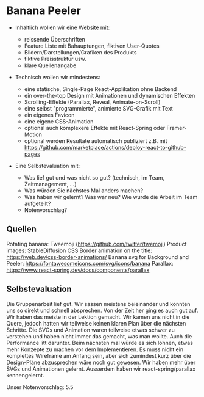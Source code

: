 # Banana Peeler

- Inhaltlich wollen wir eine Website mit:
  
    - reissende Überschriften
    - Feature Liste mit Bahauptungen, fiktiven User-Quotes
    - Bildern/Darstellungen/Grafiken des Produkts
    - fiktive Preisstruktur usw.
    - klare Quellenangabe
    
 
- Technisch wollen wir mindestens:
  - eine statische, Single-Page React-Applikation ohne Backend 
  -  ein over-the-top Design mit Animationen und dynamischen Effekten
  - Scrolling-Effekte (Parallax, Reveal, Animate-on-Scroll)
  - eine selbst "programmierte", animierte SVG-Grafik mit Text
  - ein eigenes Favicon
  - eine eigene CSS-Animation
  - optional auch komplexere Effekte mit React-Spring oder Framer-Motion
  - optional werden Resultate automatisch publiziert z.B. mit https://github.com/marketplace/actions/deploy-react-to-github-pages
- Eine Selbstevaluation mit:
  - Was lief gut und was nicht so gut? (technisch, im Team, Zeitmanagement, ...)
  - Was würden Sie nächstes Mal anders machen?
  - Was haben wir gelernt? Was war neu? Wie wurde die Arbeit im Team aufgeteilt?
  - Notenvorschlag?


## Quellen

Rotating banana: Tweemoji (https://github.com/twitter/twemoji)
Product images: StableDiffusion
CSS Border animation on the title: https://web.dev/css-border-animations/
Banana svg for Background and Peeler: https://fontawesomeicons.com/svg/icons/banana
Parallax: https://www.react-spring.dev/docs/components/parallax

## Selbstevaluation

Die Gruppenarbeit lief gut. Wir sassen meistens beieinander und konnten uns so direkt und schnell absprechen.
Von der Zeit her ging es auch gut auf. Wir haben das meiste in der Lektion gemacht. Wir kamen uns nicht in die Quere,
jedoch hatten wir teilweise keinen klaren Plan über die nächsten Schritte. Die SVGs und Animation waren
teilweise etwas schwer zu verstehen und haben nicht immer das gemacht, was man wollte. Auch die Performance litt
darunter. Beim nächsten mal würde es sich lohnen, etwas mehr Konzepte zu machen vor dem Implementieren. Es muss nicht
ein komplettes Wireframe am Anfang sein, aber sich zumindest kurz über die Design-Pläne abzusprechen wäre noch gut gewesen.
Wir haben mehr über SVGs und Animationen gelernt. Ausserdem haben wir react-spring/parallax kennengelernt.

Unser Notenvorschlag: 5.5
